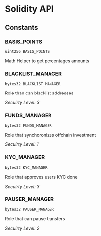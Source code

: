 # Solidity API

## Constants

### BASIS_POINTS

```solidity
uint256 BASIS_POINTS
```

Math Helper to get percentages amounts

### BLACKLIST_MANAGER

```solidity
bytes32 BLACKLIST_MANAGER
```

Role than can blacklist addresses

_Secuirty Level: 3_

### FUNDS_MANAGER

```solidity
bytes32 FUNDS_MANAGER
```

Role that synchoronizes offchain investment

_Secuirty Level: 1_

### KYC_MANAGER

```solidity
bytes32 KYC_MANAGER
```

Role that approves users KYC done

_Secuirty Level: 3_

### PAUSER_MANAGER

```solidity
bytes32 PAUSER_MANAGER
```

Role that can pause transfers

_Secuirty Level: 2_

